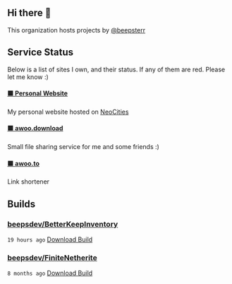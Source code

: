 ## Hi there 👋

This organization hosts projects by [@beepsterr](https://github.com/BeepSterr)
## Service Status
Below is a list of sites I own, and their status. 
If any of them are red. Please let me know :)


#### [🟩 Personal Website](https://beeps.dev)

My personal website hosted on [NeoCities](https://neocities.org/)
#### [🟩 awoo.download](https://awoo.download)

Small file sharing service for me and some friends :)
#### [🟩 awoo.to](https://awoo.to/shorten)

Link shortener

## Builds
### [beepsdev/BetterKeepInventory](https://github.com/beepsdev/BetterKeepInventory)

`19 hours ago` [Download Build](https://github.com/beepsdev/BetterKeepInventory/suites/10192623582/artifacts/498912233)
### [beepsdev/FiniteNetherite](https://github.com/beepsdev/FiniteNetherite)

`8 months ago` [Download Build](https://github.com/beepsdev/FiniteNetherite/suites/6362450050/artifacts/229833502)


